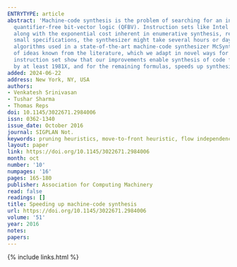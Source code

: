 ```yaml
---
ENTRYTYPE: article
abstract: 'Machine-code synthesis is the problem of searching for an instruction sequence that implements a semantic specification, given as a formula in
  quantifier-free bit-vector logic (QFBV). Instruction sets like Intel''s IA-32 have around 43,000 unique instruction schemas; this huge instruction pool,
  along with the exponential cost inherent in enumerative synthesis, results in an enormous search space for a machine-code synthesizer: even for relatively
  small specifications, the synthesizer might take several hours or days to find an implementation. In this paper, we present several improvements to the
  algorithms used in a state-of-the-art machine-code synthesizer McSynth. In addition to a novel pruning heuristic, our improvements incorporate a number
  of ideas known from the literature, which we adapt in novel ways for the purpose of speeding up machine-code synthesis. Our experiments for Intel''s IA-32
  instruction set show that our improvements enable synthesis of code for 12 out of 14 formulas on which McSynth times out, speeding up the synthesis time
  by at least 1981X, and for the remaining formulas, speeds up synthesis by 3X.'
added: 2024-06-22
address: New York, NY, USA
authors:
- Venkatesh Srinivasan
- Tushar Sharma
- Thomas Reps
doi: 10.1145/3022671.2984006
issn: 0362-1340
issue_date: October 2016
journal: SIGPLAN Not.
keywords: pruning heuristics, move-to-front heuristic, flow independence, flattening deep terms, Machine-code synthesis, IA-32 instruction set
layout: paper
link: https://doi.org/10.1145/3022671.2984006
month: oct
number: '10'
numpages: '16'
pages: 165-180
publisher: Association for Computing Machinery
read: false
readings: []
title: Speeding up machine-code synthesis
url: https://doi.org/10.1145/3022671.2984006
volume: '51'
year: 2016
notes:
papers:
---
```

{% include links.html %}
